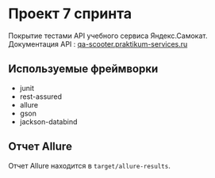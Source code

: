 # Проект 7 спринта

Покрытие тестами API учебного сервиса Яндекс.Самокат.  
Документация API : [qa-scooter.praktikum-services.ru](qa-scooter.praktikum-services.ru/docs/)

## Используемые фреймворки

* junit
* rest-assured
* allure
* gson
* jackson-databind

## Отчет Allure

Отчет Allure находится в `target/allure-results`.